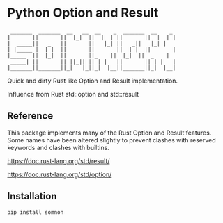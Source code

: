 

# Python Option and Result

~~~
 _______  _______  __   __  __    _  _______  __    _
|       ||       ||  |_|  ||  |  | ||       ||  |  | |
|  _____||   _   ||       ||   |_| ||   _||   |_| |
| |_____ |  | |  ||       ||       ||  | |  ||       |
|_____  ||  |_|  ||       ||_    ||  |_|  ||  _    |
 _____| ||       || ||_|| || | |   ||       || | |   |
|_______||_______||_|   |_||_|  |__||_______||_|  |__|
~~~

Quick and dirty Rust like Option and Result implementation.

Influence from Rust std::option and std::result

## Reference

This package implements many of the Rust Option and Result features. Some names have been altered slightly to prevent clashes with reserved keywords and clashes with builtins.

<https://doc.rust-lang.org/std/result/>

<https://doc.rust-lang.org/std/option/>

## Installation

~~~bash
pip install somnon
~~~

